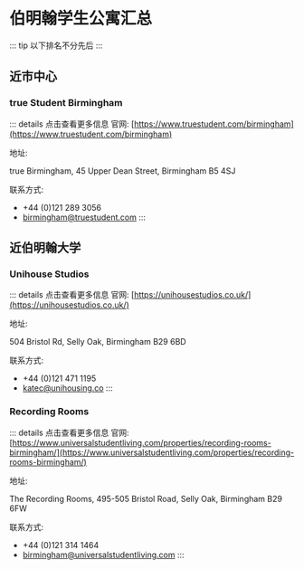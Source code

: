 # 伯明翰学生公寓汇总

::: tip
以下排名不分先后
:::

## 近市中心

### true Student Birmingham
::: details 点击查看更多信息
官网: [https://www.truestudent.com/birmingham](https://www.truestudent.com/birmingham)

地址: 

true Birmingham, 45 Upper Dean Street, Birmingham B5 4SJ

联系方式: 
* +44 (0)121 289 3056
* birmingham@truestudent.com
:::


## 近伯明翰大学

### Unihouse Studios
::: details 点击查看更多信息
官网: [https://unihousestudios.co.uk/](https://unihousestudios.co.uk/)

地址: 

504 Bristol Rd, Selly Oak, Birmingham B29 6BD

联系方式: 
* +44 (0)121 471 1195
* katec@unihousing.co
:::

### Recording Rooms
::: details 点击查看更多信息
官网: [https://www.universalstudentliving.com/properties/recording-rooms-birmingham/](https://www.universalstudentliving.com/properties/recording-rooms-birmingham/)

地址: 

The Recording Rooms, 495-505 Bristol Road, Selly Oak, Birmingham B29 6FW

联系方式: 
* +44 (0)121 314 1464
* birmingham@universalstudentliving.com
:::
